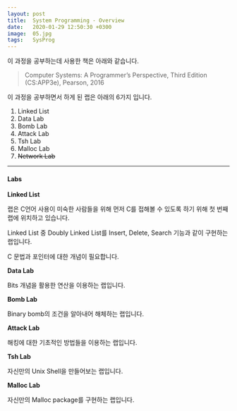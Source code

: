 ```yaml
---
layout: post
title:  System Programming - Overview
date:   2020-01-29 12:50:30 +0300
image:  05.jpg
tags:   SysProg
---
```


이 과정을 공부하는데 사용한 책은 아래와 같습니다.

> Computer Systems: A Programmer’s Perspective, Third Edition (CS:APP3e), Pearson, 2016

이 과정을 공부하면서 하게 된 랩은 아래의 6가지 입니다.

1. Linked List
2. Data Lab
3. Bomb Lab
4. Attack Lab
5. Tsh Lab
6. Malloc Lab
7. ~~Network Lab~~

***

#### Labs

**Linked List**

랩은 C언어 사용이 미숙한 사람들을 위해 먼저 C를 접해볼 수 있도록 하기 위해 첫 번째 랩에 위치하고 있습니다.

Linked List 중 Doubly Linked List를 Insert, Delete, Search 기능과 같이 구현하는 랩입니다.

C 문법과 포인터에 대한 개념이 필요합니다.

**Data Lab**

Bits 개념을 활용한 연산을 이용하는 랩입니다.

**Bomb Lab**

Binary bomb의 조건을 알아내어 해체하는 랩입니다.

**Attack Lab**

해킹에 대한 기초적인 방법들을 이용하는 랩입니다.

**Tsh Lab**

자신만의 Unix Shell을 만들어보는 랩입니다.

**Malloc Lab**

자신만의 Malloc package를 구현하는 랩입니다.